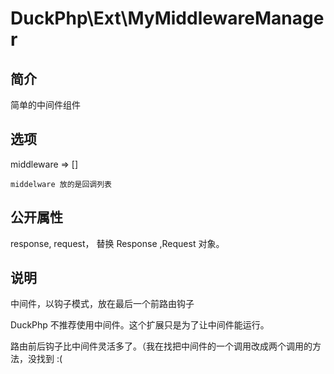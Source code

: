 # DuckPhp\Ext\MyMiddlewareManager

## 简介

简单的中间件组件

## 选项
middleware => []

    middelware 放的是回调列表

## 公开属性

response, request， 替换 Response ,Request 对象。

## 说明

中间件，以钩子模式，放在最后一个前路由钩子

DuckPhp 不推荐使用中间件。这个扩展只是为了让中间件能运行。

路由前后钩子比中间件灵活多了。（我在找把中间件的一个调用改成两个调用的方法，没找到 :(